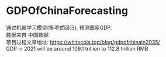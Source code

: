 # GDPOfChinaForecasting
通过机器学习模型(多项式回归), 预测国家GDP.   
数据来自 中国数据   
项目过程文章地址: https://whitecola.top/blog/gdpofchinain2035/   
GDP in 2021 will be around 109.1 trillion to 112.8 trillion RMB

